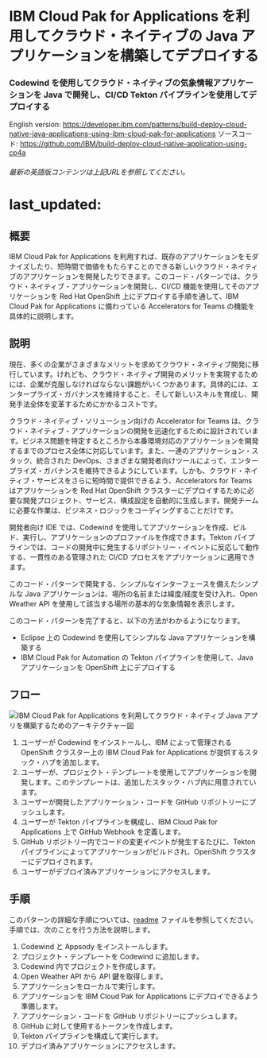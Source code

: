 # IBM Cloud Pak for Applications を利用してクラウド・ネイティブの Java アプリケーションを構築してデプロイする

### Codewind を使用してクラウド・ネイティブの気象情報アプリケーションを Java で開発し、CI/CD Tekton パイプラインを使用してデプロイする

English version: https://developer.ibm.com/patterns/build-deploy-cloud-native-java-applications-using-ibm-cloud-pak-for-applications
  ソースコード: https://github.com/IBM/build-deploy-cloud-native-application-using-cp4a

###### 最新の英語版コンテンツは上記URLを参照してください。
# last_updated:

 
## 概要

IBM Cloud Pak for Applications を利用すれば、既存のアプリケーションをモダナイズしたり、短時間で価値をもたらすことのできる新しいクラウド・ネイティブのアプリケーションを開発したりできます。このコード・パターンでは、クラウド・ネイティブ・アプリケーションを開発し、CI/CD 機能を使用してそのアプリケーションを Red Hat OpenShift 上にデプロイする手順を通して、IBM Cloud Pak for Applications に備わっている Accelerators for Teams の機能を具体的に説明します。

## 説明

現在、多くの企業がさまざまなメリットを求めてクラウド・ネイティブ開発に移行しています。けれども、クラウド・ネイティブ開発のメリットを実現するためには、企業が克服しなければならない課題がいくつかあります。具体的には、エンタープライズ・ガバナンスを維持すること、そして新しいスキルを育成し、開発手法全体を変革するためにかかるコストです。

クラウド・ネイティブ・ソリューション向けの Accelerator for Teams は、クラウド・ネイティブ・アプリケーションの開発を迅速化するために設計されています。ビジネス問題を特定するところから本番環境対応のアプリケーションを開発するまでのプロセス全体に対応しています。また、一連のアプリケーション・スタック、統合された DevOps、さまざまな開発者向けツールによって、エンタープライズ・ガバナンスを維持できるようにしています。しかも、クラウド・ネイティブ・サービスをさらに短時間で提供できるよう、Accelerators for Teams はアプリケーションを Red Hat OpenShift クラスターにデプロイするために必要な開発プロジェクト、サービス、構成設定を自動的に生成します。開発チームに必要な作業は、ビジネス・ロジックをコーディングすることだけです。

開発者向け IDE では、Codewind を使用してアプリケーションを作成、ビルド、実行し、アプリケーションのプロファイルを作成できます。Tekton パイプラインでは、コードの開発中に発生するリポジトリー・イベントに反応して動作する、一貫性のある管理された CI/CD プロセスをアプリケーションに適用できます。

このコード・パターンで開発する、シンプルなインターフェースを備えたシンプルな Java アプリケーションは、場所の名前または緯度/経度を受け入れ、Open Weather API を使用して該当する場所の基本的な気象情報を表示します。

このコード・パターンを完了すると、以下の方法がわかるようになります。

* Eclipse 上の Codewind を使用してシンプルな Java アプリケーションを構築する
* IBM Cloud Pak for Automation の Tekton パイプラインを使用して、Java アプリケーションを OpenShift 上にデプロイする

## フロー

![IBM Cloud Pak for Applications を利用してクラウド・ネイティブ Java アプリを構築するためのアーキテクチャー図](../../images/arch2.png)

1. ユーザーが Codewind をインストールし、IBM によって管理される OpenShift クラスター上の IBM Cloud Pak for Applications が提供するスタック・ハブを追加します。
2. ユーザーが、プロジェクト・テンプレートを使用してアプリケーションを開発します。このテンプレートは、追加したスタック・ハブ内に用意されています。
3. ユーザーが開発したアプリケーション・コードを GitHub リポジトリーにプッシュします。
4. ユーザーが Tekton パイプラインを構成し、IBM Cloud Pak for Applications 上で GitHub Webhook を定義します。
5. GitHub リポジトリー内でコードの変更イベントが発生するたびに、Tekton パイプラインによってアプリケーションがビルドされ、OpenShift クラスターにデプロイされます。
6. ユーザーがデプロイ済みアプリケーションにアクセスします。

## 手順

このパターンの詳細な手順については、[readme](https://github.com/IBM/build-deploy-cloud-native-application-using-cp4a/blob/master/README.md) ファイルを参照してください。手順では、次のことを行う方法を説明します。

1. Codewind と Appsody をインストールします。
2. プロジェクト・テンプレートを Codewind に追加します。
3. Codewind 内でプロジェクトを作成します。
4. Open Weather API から API 鍵を取得します。
5. アプリケーションをローカルで実行します。
6. アプリケーションを IBM Cloud Pak for Applications にデプロイできるよう準備します。
7. アプリケーション・コードを GitHub リポジトリーにプッシュします。
8. GitHub に対して使用するトークンを作成します。
9. Tekton パイプラインを構成して実行します。
10. デプロイ済みアプリケーションにアクセスします。
